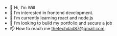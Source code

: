 - 👋 Hi, I’m Will
- 👀 I’m interested in frontend development.
- 🌱 I’m currently learning react and node.js 
- 💞️ I’m looking to build my portfolio and secure a job
- 📫 How to reach me thetechdad87@gmail.com

<!---
Will513r/Will513r is a ✨ special ✨ repository because its `README.md` (this file) appears on your GitHub profile.
You can click the Preview link to take a look at your changes.
--->

